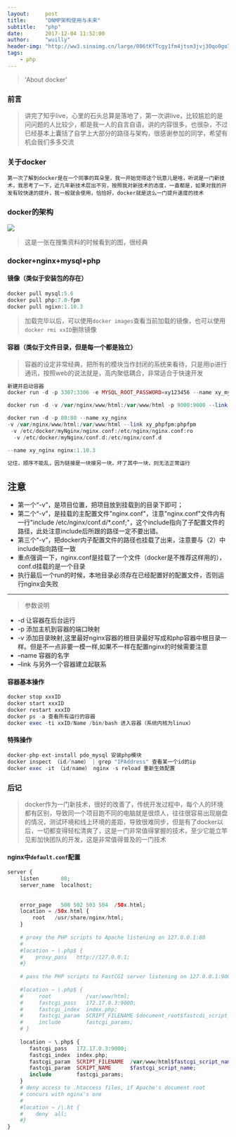 ```yaml
---
layout:     post
title:      "DNMP架构使用与未来"
subtitle:   "php"
date:       2017-12-04 11:52:00
author:     "wuilly"
header-img: "http://ww3.sinaimg.cn/large/006tKfTcgy1fm4jtsm3jvj30qo0go75v.jpg"
tags:
    - php
---
```

> 'About docker'


### 前言

> 讲完了知乎live，心里的石头总算是落地了，第一次讲live，比较尴尬的是问问题的人比较少，都是我一人的自言自语，讲的内容很多，也很杂，不过已经基本上囊括了自学上大部分的路径与架构，很感谢参加的同学，希望有机会我们多多交流

### 关于docker

```
第一次了解到docker是在一个同事的耳朵里，我一开始觉得这个玩意儿是啥，听说是一门新技术，我思考了一下，近几年新技术层出不穷，按照我对新技术的态度，一直都是，如果对我的开发有较快速的提升，我一般就会使用，恰恰好，docker就是这么一门提升速度的技术
```

### docker的架构

![](http://ww2.sinaimg.cn/large/006tKfTcgy1fm4k7r8j22j318q0meju8.jpg)

> 这是一张在搜集资料的时候看到的图，很经典

### docker+nginx+mysql+php

#### 镜像（类似于安装包的存在）

``` php
docker pull mysql:5.6
docker pull php:7.0-fpm
docker pull ngixn:1.10.3
```

> 加载完毕以后，可以使用`docker images`查看当前加载的镜像，也可以使用`docker rmi xxID`删除镜像


#### 容器（类似于文件目录，但是每一个都是独立）

> 容器的设定非常经典，把所有的模块当作封闭的系统来看待，只是用ip进行通讯，按照web的说法就是，高内聚低耦合，非常适合于快速开发

``` php
新建并启动容器
docker run -d -p 3307:3306 -e MYSQL_ROOT_PASSWORD=xy123456 --name xy_mysql mysql:5.6

docker run -d -v /var/nginx/www/html:/var/www/html -p 9000:9000 --link xy_mysql:mysql --name xy_phpfpm php:7.0-fpm 

docker run -d -p 80:80 --name xy_nginx 
-v /var/nginx/www/html:/var/www/html --link xy_phpfpm:phpfpm 
 -v /etc/docker/myNginx/nginx.conf:/etc/nginx/nginx.conf:ro   
  -v /etc/docker/myNginx/conf.d:/etc/nginx/conf.d 

--name xy_nginx nginx:1.10.3

记住，顺序不能乱，因为链接是一块接另一块，坏了其中一块，则无法正常运行

```

注意
---
- 第一个“-v”，是项目位置，把项目放到挂载到的目录下即可；
- 第二个“-v”，是挂载的主配置文件"nginx.conf"，注意"nginx.conf"文件内有一行"include /etc/nginx/conf.d/*.conf;"，这个include指向了子配置文件的路径，此处注意include后所跟的路径一定不要出错。
- 第三个“-v”，把docker内子配置文件的路径也挂载了出来，注意要与（2）中include指向路径一致
- 重点强调一下，nginx.conf是挂载了一个文件（docker是不推荐这样用的），conf.d挂载的是一个目录
- 执行最后一个run的时候，本地目录必须存在已经配置好的配置文件，否则运行nginx会失败
---


> 参数说明

* -d 让容器在后台运行 
* -p 添加主机到容器的端口映射 
* -v 添加目录映射,这里最好nginx容器的根目录最好写成和php容器中根目录一样。但是不一点非要一模一样,如果不一样在配置nginx的时候需要注意 
* –name 容器的名字 
* –link 与另外一个容器建立起联系




#### 容器基本操作

``` php 
docker stop xxxID
docker start xxxID
docker restart xxxID
docker ps -a 查看所有运行的容器
docker exec -ti xxID/Name /bin/bash 进入容器（系统内核为linux） 
```

#### 特殊操作

``` php
docker-php-ext-install pdo_mysql 安装php模块
docker inspect （id／name） | grep "IPAddress" 查看某一个id的ip
docker exec -it （id/name） nginx -s reload 重新生效配置
```

### 后记

> docker作为一门新技术，很好的改善了，传统开发过程中，每个人的环境都有区别，导致同一个项目跑不同的电脑就是很烦人，往往很容易出现崩盘的情况，测试环境和线上环境的差距，导致很难同步，但是有了docker以后，一切都变得轻松清爽了，这是一门非常值得掌握的技术，至少它能立竿见影加快团队的开发，这是非常值得普及的一门技术

#### nginx中`default.conf`配置

``` php
server {  
    listen       80;  
    server_name  localhost;  
  
 
    error_page   500 502 503 504  /50x.html;  
    location = /50x.html {  
        root   /usr/share/nginx/html;  
    }  
  
    # proxy the PHP scripts to Apache listening on 127.0.0.1:80  
    #  
    #location ~ \.php$ {  
    #    proxy_pass   http://127.0.0.1;  
    #}  
  
    # pass the PHP scripts to FastCGI server listening on 127.0.0.1:9000  
      
    #location ~ \.php$ {  
    #     root           /var/www/html;  
    #     fastcgi_pass   172.17.0.3:9000;  
    #     fastcgi_index  index.php;  
    #     fastcgi_param  SCRIPT_FILENAME $document_root$fastcdi_script_name;
    #     include        fastcgi_params;  
    # }
  
    location ~ \.php$ {
       fastcgi_pass   172.17.0.3:9000;
       fastcgi_index  index.php;
       fastcgi_param  SCRIPT_FILENAME  /var/www/html$fastcgi_script_name;
       fastcgi_param  SCRIPT_NAME      $fastcgi_script_name;
       include        fastcgi_params;
    }
    # deny access to .htaccess files, if Apache's document root  
    # concurs with nginx's one  
    #  
    #location ~ /\.ht {  
    #    deny  all;  
    #}  
}  
```